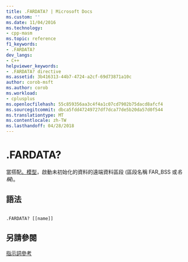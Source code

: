 ```yaml
---
title: .FARDATA? | Microsoft Docs
ms.custom: ''
ms.date: 11/04/2016
ms.technology:
- cpp-masm
ms.topic: reference
f1_keywords:
- .FARDATA?
dev_langs:
- C++
helpviewer_keywords:
- .FARDATA? directive
ms.assetid: 3b416313-44b7-4724-a2cf-69d73871a10c
author: corob-msft
ms.author: corob
ms.workload:
- cplusplus
ms.openlocfilehash: 55c859356aa3c4f4a1c07cd7902b75dacd8afcf4
ms.sourcegitcommit: dbca5fdd47249727df7dca77de5b20da57d0f544
ms.translationtype: MT
ms.contentlocale: zh-TW
ms.lasthandoff: 04/28/2018
---
```

# <a name="fardata"></a>.FARDATA?
當搭配[。模型](../../assembler/masm/dot-model.md)，啟動未初始化的資料的遠端資料區段 (區段名稱 FAR_BSS 或*名稱*)。  
  
## <a name="syntax"></a>語法  
  
```  
  
.FARDATA? [[name]]  
```  
  
## <a name="see-also"></a>另請參閱  
 [指示詞參考](../../assembler/masm/directives-reference.md)